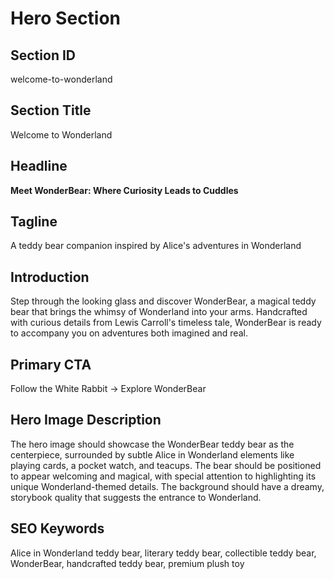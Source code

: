# Hero Section

## Section ID
welcome-to-wonderland

## Section Title
Welcome to Wonderland

## Headline
**Meet WonderBear: Where Curiosity Leads to Cuddles**

## Tagline
A teddy bear companion inspired by Alice's adventures in Wonderland

## Introduction
Step through the looking glass and discover WonderBear, a magical teddy bear that brings the whimsy of Wonderland into your arms. Handcrafted with curious details from Lewis Carroll's timeless tale, WonderBear is ready to accompany you on adventures both imagined and real.

## Primary CTA
Follow the White Rabbit → Explore WonderBear

## Hero Image Description
The hero image should showcase the WonderBear teddy bear as the centerpiece, surrounded by subtle Alice in Wonderland elements like playing cards, a pocket watch, and teacups. The bear should be positioned to appear welcoming and magical, with special attention to highlighting its unique Wonderland-themed details. The background should have a dreamy, storybook quality that suggests the entrance to Wonderland.

## SEO Keywords
Alice in Wonderland teddy bear, literary teddy bear, collectible teddy bear, WonderBear, handcrafted teddy bear, premium plush toy